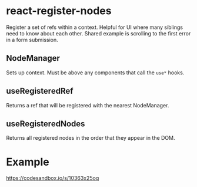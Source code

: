 # react-register-nodes

Register a set of refs within a context.  Helpful for UI where many siblings need to know about each other.  Shared example is scrolling to the first error in a form submission.

## NodeManager

Sets up context.  Must be above any components that call the `use*` hooks.

## useRegisteredRef

Returns a ref that will be registered with the nearest NodeManager.

## useRegisteredNodes

Returns all registered nodes in the order that they appear in the DOM.

# Example

https://codesandbox.io/s/10363x25oq